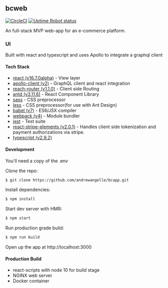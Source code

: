 ## bcweb
  [![CircleCI](https://circleci.com/gh/begincoffees/bcclient/tree/master.svg?style=svg)](https://circleci.com/gh/begincoffees/bcclient/tree/master)
  [![Uptime Robot status](https://img.shields.io/uptimerobot/status/m779426128-6b6e81ed8dc987db17d4cad2.svg)](https://status.bcweb.me)

An full-stack MVP web-app for an e-commerce platform.

### UI 
Built with react and typescript and uses Apollo to integrate a graphql client

#### Tech Stack
* [react (v16.7.0alpha)](https://facebook.github.io/react/) - View layer
* [apollo-client (v2)](https://www.apollographql.com/docs/react/) - GraphQL client and react integration
* [reach-router (v1.1.0)](https://reach.tech/router) - Client side Routing
* [antd (v3.11.6)](https://ant.design/) - React Component Library
* [sass](http://sass-lang.com/) - CSS preprocessor
* [less](http://lesscss.org/) - CSS preprocessor(for use with Ant Design)
* [babel (v7)](https://babeljs.io/) - ES6/JSX compiler
* [webpack (v4)](https://webpack.github.io/) - Module bundler
* [jest](https://facebook.github.io/jest/) - Test suite
* [react-stripe-elements (v2.0.1)](https://github.com/stripe/react-stripe-elements) - Handles client side tokenization and payment authorizations via stripe.
* [typescript (v2.9.2)](https://www.typescriptlang.org/)

#### Development

You'll need a copy of the .env

Clone the repo:

```sh
$ git clone https://github.com/andrewangelle/bcapp.git
```

Install dependencies:

```sh
$ npm install
```

Start dev server with HMR:

```sh
$ npm start
```

Run production grade build:

```sh
$ npm run build
```

Open up the app at http://localhost:3000


#### Production Build
* react-scripts with node 10 for build stage
* NGINX web server
* Docker container
